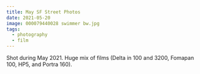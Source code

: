 ```yaml
---
title: May SF Street Photos
date: 2021-05-20
image: 000079440028 swimmer bw.jpg
tags:
  - photography
  - film
---
```




Shot during May 2021.  Huge mix of films (Delta in 100 and 3200, Fomapan 100, HP5, and Portra 160).

<v-img src="000093720010.jpg" alt="bar" :dirp="dir"></v-img>
<v-img src="000094960009.jpg" alt="bar" :dirp="dir"></v-img>
<v-img src="000093720009.jpg" alt="bar" :dirp="dir"></v-img>
<v-img src="000094960007.jpg" alt="bar" :dirp="dir"></v-img>
<v-img src="000093840013.jpg" alt="bar" :dirp="dir"></v-img>
<v-img src="000093850014.jpg" alt="bar" :dirp="dir"></v-img>
<v-img src="000094960013.jpg" alt="bar" :dirp="dir"></v-img>
<v-img src="church horse.png" alt="bar" :dirp="dir"></v-img>
<v-img src="000093860019.jpg" alt="bar" :dirp="dir"></v-img>
<v-img src="000093850020.jpg" alt="bar" :dirp="dir"></v-img>
<v-img src="000093860028.jpg" alt="bar" :dirp="dir"></v-img>


<v-img src="fontana combined.png" alt="bar" :dirp="dir"></v-img>
<!--
<v-img src="000093860010.jpg" alt="bar" :dirp="dir"></v-img>
<v-img src="000093850011.jpg" alt="bar" :dirp="dir"></v-img>
-->
<v-img src="000094960015.jpg" alt="bar" :dirp="dir"></v-img>

<v-img src="000094960012.jpg" alt="bar" :dirp="dir"></v-img>
<v-img src="000093830002.jpg" alt="bar" :dirp="dir"></v-img>
<v-img src="000094950011.jpg" alt="bar" :dirp="dir"></v-img>
<v-img src="000093720005.jpg" alt="bar" :dirp="dir"></v-img>
<v-img src="000094960008.jpg" alt="bar" :dirp="dir"></v-img>
<!-- <v-img src="000093720001.jpg" alt="bar" :dirp="dir"></v-img> -->
<v-img src="000093860014.jpg" alt="bar" :dirp="dir"></v-img>
<v-img src="000093830026.jpg" alt="bar" :dirp="dir"></v-img>

<!--consider smooshing together
<v-img src="000093840026.jpg" alt="bar" :dirp="dir"></v-img>
<v-img src="000093840015.jpg" alt="bar" :dirp="dir"></v-img>
-->
<!--
consider cutting
<v-img src="000093830030.jpg" alt="bar" :dirp="dir"></v-img>
<v-img src="000093830001.jpg" alt="bar" :dirp="dir"></v-img>
<v-img src="000093720012.jpg" alt="bar" :dirp="dir"></v-img>
-->